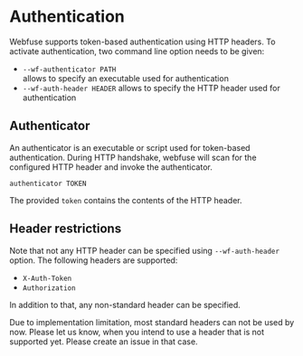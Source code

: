 # Authentication

Webfuse supports token-based authentication using HTTP headers. To activate authentication, two command line option needs to be given:

- `--wf-authenticator PATH`  
  allows to specify an executable used for authentication
- `--wf-auth-header HEADER`
  allows to specify the HTTP header used for authentication

## Authenticator

An authenticator is an executable or script used for token-based
authentication. During HTTP handshake, webfuse will scan for the
configured HTTP header and invoke the authenticator.

    authenticator TOKEN

The provided `token` contains the contents of the HTTP header.

## Header restrictions

Note that not any HTTP header can be specified using `--wf-auth-header`
option. The following headers are supported:

- `X-Auth-Token`
- `Authorization`

In addition to that, any non-standard header can be specified.

Due to implementation limitation, most standard headers can not be used by now. Please let us know, when you intend to use a header that is not supported yet. Please create an issue in that case.
